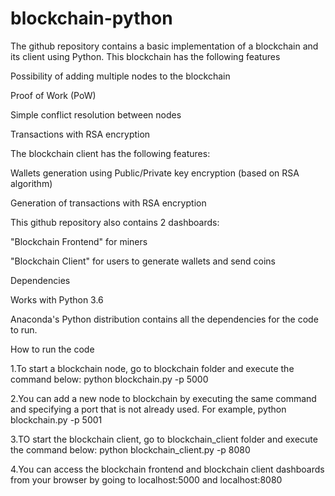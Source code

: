 # blockchain-python


The github repository contains a basic implementation of a blockchain and its client using Python. This blockchain has the following features


Possibility of adding multiple nodes to the blockchain

Proof of Work (PoW)

Simple conflict resolution between nodes

Transactions with RSA encryption

The blockchain client has the following features:

Wallets generation using Public/Private key encryption (based on RSA algorithm)

Generation of transactions with RSA encryption

This github repository also contains 2 dashboards:

"Blockchain Frontend" for miners

"Blockchain Client" for users to generate wallets and send coins

Dependencies

Works with Python 3.6

Anaconda's Python distribution contains all the dependencies for the code to run.

How to run the code

1.To start a blockchain node, go to blockchain folder and execute the command below: python blockchain.py -p 5000

2.You can add a new node to blockchain by executing the same command and specifying a port that is not already used. For example, python blockchain.py -p 5001

3.TO start the blockchain client, go to blockchain_client folder and execute the command below: python blockchain_client.py -p 8080

4.You can access the blockchain frontend and blockchain client dashboards from your browser by going to localhost:5000 and localhost:8080
